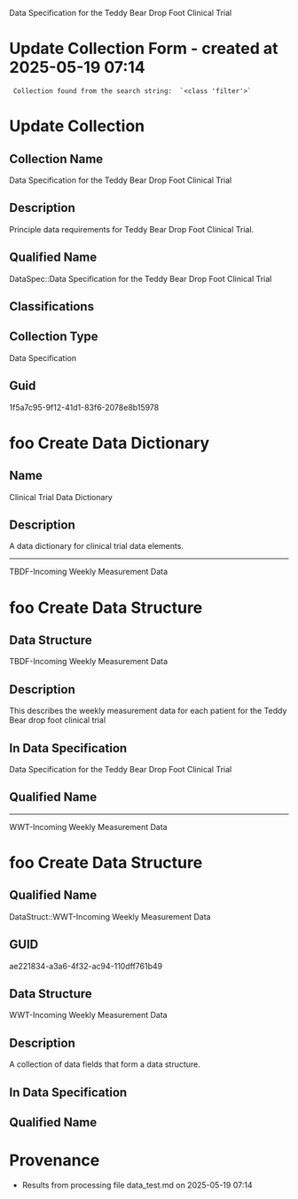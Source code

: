 





Data Specification for the Teddy Bear Drop Foot Clinical Trial


# Update Collection Form - created at 2025-05-19 07:14
	 Collection found from the search string:  `<class 'filter'>`

# Update Collection

## Collection Name 

Data Specification for the Teddy Bear Drop Foot Clinical Trial

## Description
Principle data requirements for Teddy Bear Drop Foot Clinical Trial.

## Qualified Name
DataSpec::Data Specification for the Teddy Bear Drop Foot Clinical Trial

## Classifications


## Collection Type
Data Specification

## Guid
1f5a7c95-9f12-41d1-83f6-2078e8b15978


# foo Create Data Dictionary
## Name
Clinical Trial Data Dictionary

## Description
A data dictionary for clinical trial data elements.




___



TBDF-Incoming Weekly Measurement Data

#  foo Create Data Structure

## Data Structure

TBDF-Incoming Weekly Measurement Data

## Description
This describes the weekly measurement data for each patient for the Teddy Bear drop foot clinical trial

## In Data Specification
Data Specification for the Teddy Bear Drop Foot Clinical Trial


## Qualified Name


___

WWT-Incoming Weekly Measurement Data

# foo Create Data Structure

## Qualified Name
DataStruct::WWT-Incoming Weekly Measurement Data

## GUID
ae221834-a3a6-4f32-ac94-110dff761b49

## Data Structure

WWT-Incoming Weekly Measurement Data


##  Description
A collection of data fields that form a data structure.


##  In Data Specification



##  Qualified Name

# Provenance

* Results from processing file data_test.md on 2025-05-19 07:14

